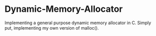 # Dynamic-Memory-Allocator

Implementing a general purpose dynamic memory allocator in C. Simply put, implementing my own version of malloc().
